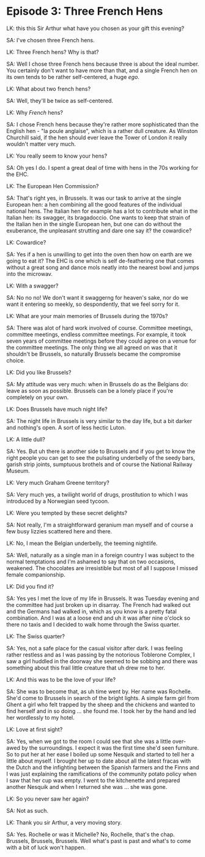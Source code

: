 # Episode 3: Three French Hens

LK: this this Sir Arthur what have you chosen as your gift this evening?

SA: I've chosen three French hens.

LK: Three French hens? Why is that?

SA: Well I chose three French hens because three is about the ideal number. You certainly don't want to have more than that, and a single French hen on its own tends to be rather self-centered, a huge *ego*.

LK: What about two french hens?

SA: Well, they'll be twice as self-centered.

LK: Why *French* hens?

SA: I chose French hens because they're rather more sophisticated than the English hen - "la poule anglaise", which is a rather dull creature. As Winston Churchill said, if the hen should ever leave the Tower of London it really wouldn't matter very much.

LK: You really seem to know your hens?

SA: Oh yes I do. I spent a great deal of time with hens in the 70s working for the EHC.

LK: The European Hen Commission?

SA: That's right yes, in Brussels. It was our task to arrive at the single European hen: a hen combining all the good features of the individual national hens. The Italian hen for example has a lot to contribute what in
the Italian hen: its swagger, its bragadoccio. One wants to keep that strain of the Italian hen in the single European hen, but one can do without the exuberance, the unpleasant strutting and dare one say it? the cowardice?

LK: Cowardice?

SA: Yes if a hen is unwilling to get into the oven then how on earth are we going to eat it? The EHC is one which is self de-feathering one that comes without a great song and dance mols neatly into the nearest bowl and jumps into the microwav.

LK: With a swagger?

SA: No no no! We don't want it swaggerng for heaven's sake, nor do we want it entering so meekly, so despondently, that we feel sorry for it.

LK: What are your main memories of Brussels during the 1970s?

SA: There was alot of hard work involved of course. Committee meetings, committee meetings, endless committee meetings. For example, it took seven years of committee meetings before they could agree on a venue for the committee meetings. The only thing we all agreed on was that it shouldn't be Brussels, so naturally Brussels became the compromise choice.

LK: Did you like Brussels?

SA: My attitude was very much: when in Brussels do as the Belgians do: leave as soon as possible. Brussels can be a lonely place if you're completely on your own.

LK: Does Brussels have much night life?

SA: The night life in Brussels is very similar to the day life, but a bit darker and nothing's open. A sort of less hectic Luton.

LK: A little dull?

SA: Yes. But uh there is another side to Brussels and if you get to know the right people you can get to see the pulsating underbelly of the seedy bars, garish strip joints, sumptuous brothels and of course the National Railway Museum.

LK: Very much Graham Greene territory?

SA: Very much yes, a twilight world of drugs, prostitution to which I was introduced by a Norwegian seed tycoon.

LK: Were you tempted by these secret delights?

SA: Not really, I'm a straightforward geranium man myself and of course a few busy lizzies scattered here and there.

LK: No, I mean the Belgian underbelly, the teeming nightlife.

SA: Well, naturally as a single man in a foreign country I was subject to the normal temptations and I'm ashamed to say that on two occasions, weakened. The chocolates are irresistible but most of
all I suppose I missed female companionship.

LK: Did you find it?

SA: Yes yes I met the love of my life in Brussels. It was Tuesday evening and the committee had just broken up in disarray. The French had walked out and the Germans had walked in, which as you know is a pretty fatal combination. And I was at a loose end and uh it was after nine o'clock so there no taxis and I decided to walk home through the Swiss quarter.

LK: The Swiss quarter?

SA: Yes, not a safe place for the casual visitor after dark. I was feeling rather restless and as I was passing by the notorious Toblerone Complex, I saw a girl huddled in the doorway she seemed to be sobbing and there was something about this frail little creature that uh drew me to her.

LK: And this was to be the love of your life?

SA: She was to become that, as uh time went by. Her name was Rochelle. She'd come to Brussels in search of the bright lights. A simple farm girl from Ghent a girl who felt trapped by the sheep and the chickens and wanted to find herself and in so doing ... she found me. I took her by the hand and led her wordlessly to my hotel.

LK: Love at first sight?

SA: Yes, when we got to the room I could see that she was a little over-awed by the surroundings. I expect it was the first time she'd seen furniture. So to put her at her ease I boiled up some Nesquik and started to tell her a little about myself. I brought her up to date about all the latest fracas with the Dutch and the infighting between the Spanish farmers and the Finns and I was just explaining the ramifications of the community potato policy when I saw that her cup was empty. I went to the kitchenette and prepared another Nesquik and when I returned she was ... she was gone.

LK: So you never saw her again?

SA: Not as such.

LK: Thank you sir Arthur, a very moving story.

SA: Yes. Rochelle or was it Michelle? No, Rochelle, that's the chap. Brussels, Brussels, Brussels. Well what's past is past and what's to come with a bit of luck won't happen.
